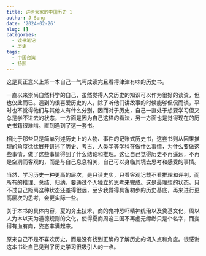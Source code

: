 ```yaml
---
title: 讲给大家的中国历史 1
author: J Song
date: '2024-02-26'
slug: []
categories: 
  - 读书笔记
  - 历史
tags: 
  - 中国台湾
  - 杨照
---
```

这是真正意义上第一本自己一气呵成读完且看得津津有味的历史书。

一直以来崇尚自然科学的自己，虽然觉得人文历史的知识可以作为很好的谈资，但也仅此而已。遇到的很喜爱历史的人，除了听他们讲故事的时候能够侃侃而谈，平时也不觉得他们与其他人有什么分别，因而对于历史，自己一直处于想要学习但又总是学不进去的状态，一方面是因为自己这样的看法，另一方面也是觉得现在的历史书籍很难啃。直到遇到了这一套书。

相比于那些只是简单列述历史上的人物、事件的记账式历史书，这套书则从因果推理的角度徐徐展开讲述了历史、考古、人类学等学科在做什么事情，为什么要做这些事情，做了这些事情得到了什么结论和推理。这让自己觉得历史不再遥远，不再是空洞而客观的，而是与自己息息相关，自己可以身临其境去思考和感受的事情。

当然，学习历史一种更高的层次，是只读史实，只看客观记载不看推理和评判，而所有的推理、总结、归纳，要通过个人独立的思考来完成。这是最理想的状态。只不过自己距离这种状态还差得很远，至少我觉得具备初步的历史基底，再来进行更高层次的思考，会更实际一些。

关于本书的具体内容，夏的夯土技术，商的鬼神恐吓精神统治以及奠基文化，周以人为本以天为道德规则的文化，使得夏商周这三国不再虚无缥缈只是个名字，而变得有血有肉，姿态丰满起来。

原来自己不是不喜欢历史，而是没有找到正确的了解历史的切入点和角度。很感谢这本书让自己见到了历史学习很吸引人的一点。